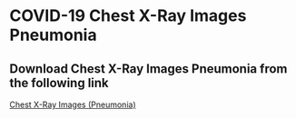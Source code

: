 # COVID-19 Chest X-Ray Images Pneumonia

## Download Chest X-Ray Images Pneumonia from the following link
<a href="https://www.kaggle.com/paultimothymooney/chest-xray-pneumonia">Chest X-Ray Images (Pneumonia)</a>
